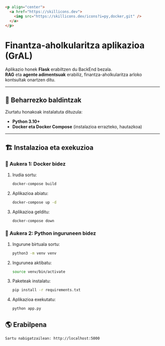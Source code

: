 ```html
<p align="center">
  <a href="https://skillicons.dev">
    <img src="https://skillicons.dev/icons?i=py,docker,git" />
  </a>
</p>
```
# Finantza-aholkularitza aplikazioa (GrAL)  

Aplikazio honek **Flask** erabiltzen du BackEnd bezala.  
**RAG** eta **agente adimentsuak** erabiliz, finantza-aholkularitza arloko kontsultak onartzen ditu.  

---

## 🚀 Beharrezko baldintzak  

Ziurtatu honakoak instalatuta dituzula:  

- **Python 3.10+** 
- **Docker eta Docker Compose** (instalazioa errazteko, hautazkoa)  

---

## 🏗 Instalazioa eta exekuzioa  

### 🔹 Aukera 1: Docker bidez  

1. Irudia sortu:  
   ```sh
   docker-compose build
   ```

2. Aplikazioa abiatu:  
   ```sh
   docker-compose up -d
   ```

3. Aplikazioa gelditu:  
   ```sh
   docker-compose down
   ```

### 🔹 Aukera 2: Python inguruneen bidez

1. Ingurune birtuala sortu:  
   ```sh
   python3 -m venv venv
   ```

2. Ingurunea aktibatu:  
   ```sh
   source venv/bin/activate
   ```

3. Paketeak instalatu:  
   ```sh
   pip install -r requirements.txt
   ```

4. Aplikazioa exekutatu:  
   ```sh
   python app.py
   ```

## 🌎 Erabilpena

    Sartu nabigatzailean: http://localhost:5000
